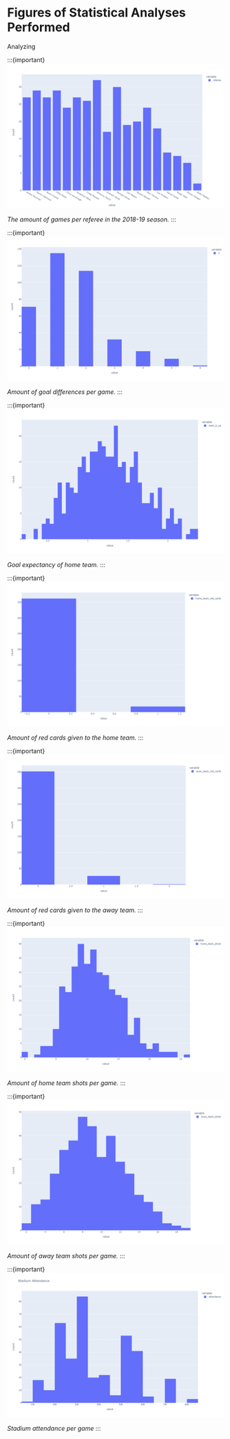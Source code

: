 # Figures of Statistical Analyses Performed

Analyzing 

:::{important}
![newplot](newplot.png)

*The amount of games per referee in the 2018-19 season.*
:::

:::{important}
![newplot](newplot2.png)

*Amount of goal differences per game.*
:::

:::{important}
![newplot](newplot3.png)

*Goal expectancy of home team.*
:::

:::{important}
![newplot](newplot4.png)

*Amount of red cards given to the home team.*
:::

:::{important}
![newplot](newplot5.png)

*Amount of red cards given to the away team.*
:::

:::{important}
![newplot](newplot6.png)

*Amount of home team shots per game.*
:::

:::{important}
![newplot](newplot7.png)

*Amount of away team shots per game.*
:::

:::{important}
![newplot](newplot8.png)

*Stadium attendance per game*
:::